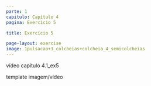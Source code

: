 ```yaml
---
parte: 1
capitulo: Capítulo 4
pagina: Exercício 5

title: Exercício 5

page-layout: exercise
image: 1pulsacao+3_colcheias+colcheia_4_semicolcheias
---
```


vídeo capítulo 4.1_ex5

template imagem/vídeo
